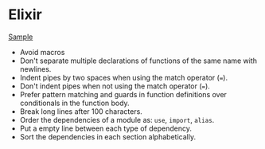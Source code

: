 # Elixir

[Sample](sample.ex)

- Avoid macros
- Don't separate multiple declarations of functions of the same name with newlines.
- Indent pipes by two spaces when using the match operator (`=`).
- Don't indent pipes when not using the match operator (`=`).
- Prefer pattern matching and guards in function definitions over conditionals in the function body.
- Break long lines after 100 characters.
- Order the dependencies of a module as: `use`, `import`, `alias`.
- Put a empty line between each type of dependency.
- Sort the dependencies in each section alphabetically.
